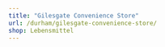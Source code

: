 ```yaml
---
title: "Gilesgate Convenience Store"
url: /durham/gilesgate-convenience-store/
shop: Lebensmittel
---
```

